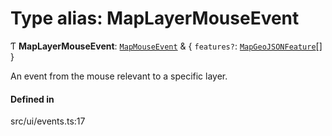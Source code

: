 # Type alias: MapLayerMouseEvent

Ƭ **MapLayerMouseEvent**: [`MapMouseEvent`](../classes/MapMouseEvent.md) & \{ `features?`: [`MapGeoJSONFeature`](MapGeoJSONFeature.md)[]  }

An event from the mouse relevant to a specific layer.

#### Defined in

src/ui/events.ts:17
